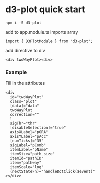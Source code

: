 <h1>d3-plot quick start</h1>

```
npm i -S d3-plot
```

<p>
add to app.module.ts imports array
</p>

```
import { D3PlotModule } from "d3-plot";
```


<p>add directive to div</p>


```
<div twoWayPlot><div>
```



<h3>Example</h3>
<p>Fill in the attributes</p>


```
<div
  id="twoWayPlot"
  class="plot"
  [data]="data"
  twoWayPlot
  correction=""
  l
  sigThr="thr"
  [disableSelection]="true"
  axisXLabel="pORA"
  axisYLabel="pAcc"
  [numTicks]="35"
  sigLabel="pComb"
  itemLabel="pName"
  itemSize="path_size"
  itemId="pathID"
  item="pathway"
  itemScale="log"
  (nextStateFn)="handleDotClick($event)"
></div>

```


















